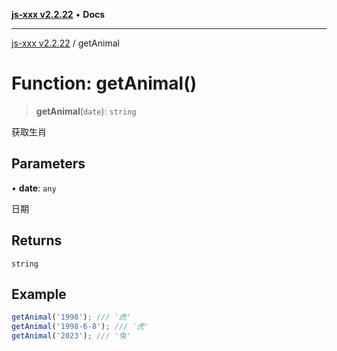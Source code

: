 [**js-xxx v2.2.22**](../README.md) • **Docs**

***

[js-xxx v2.2.22](../README.md) / getAnimal

# Function: getAnimal()

> **getAnimal**(`date`): `string`

获取生肖

## Parameters

• **date**: `any`

日期

## Returns

`string`

## Example

```ts
getAnimal('1998'); /// '虎'
getAnimal('1998-6-8'); /// '虎'
getAnimal('2023'); /// '兔'
```
